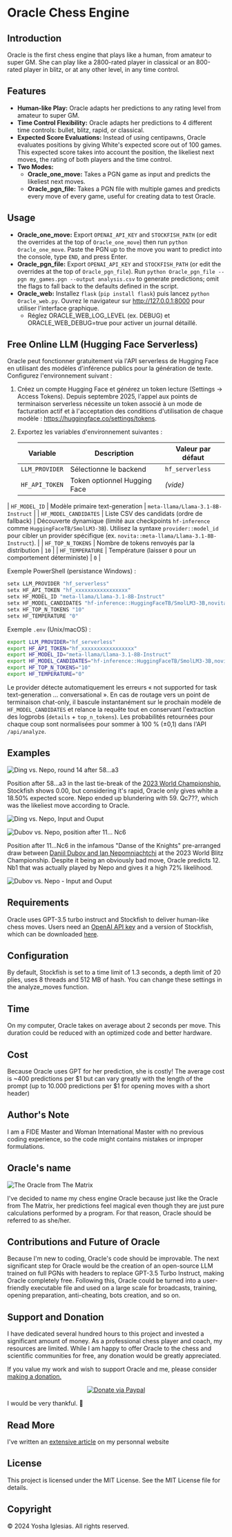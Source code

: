 # Oracle Chess Engine

## Introduction

Oracle is the first chess engine that plays like a human, from amateur to super GM. She can play like a 2800-rated player in classical or an 800-rated player in blitz, or at any other level, in any time control.

## Features

- **Human-like Play:** Oracle adapts her predictions to any rating level from amateur to super GM.
- **Time Control Flexibility:** Oracle adapts her predictions to 4 different time controls: bullet, blitz, rapid, or classical.
- **Expected Score Evaluations:** Instead of using centipawns, Oracle evaluates positions by giving White's expected score out of 100 games. This expected score takes into account the position, the likeliest next moves, the rating of both players and the time control.
- **Two Modes:**
  - **Oracle_one_move:** Takes a PGN game as input and predicts the likeliest next moves.
  - **Oracle_pgn_file:** Takes a PGN file with multiple games and predicts every move of every game, useful for creating data to test Oracle.

## Usage

- **Oracle_one_move:** Export `OPENAI_API_KEY` and `STOCKFISH_PATH` (or edit the overrides at the top of `Oracle_one_move`) then run `python Oracle_one_move`. Paste the PGN up to the move you want to predict into the console, type `END`, and press Enter.
- **Oracle_pgn_file:** Export `OPENAI_API_KEY` and `STOCKFISH_PATH` (or edit the overrides at the top of `Oracle_pgn_file`). Run `python Oracle_pgn_file --pgn my_games.pgn --output analysis.csv` to generate predictions; omit the flags to fall back to the defaults defined in the script.
- **Oracle_web:** Installez `flask` (`pip install flask`) puis lancez `python Oracle_web.py`. Ouvrez le navigateur sur <http://127.0.0.1:8000> pour utiliser l'interface graphique.
  - Réglez ORACLE_WEB_LOG_LEVEL (ex. DEBUG) et ORACLE_WEB_DEBUG=true pour activer un journal détaillé.

## Free Online LLM (Hugging Face Serverless)

Oracle peut fonctionner gratuitement via l'API serverless de Hugging Face en utilisant des modèles d'inférence publics pour la génération de texte. Configurez l'environnement suivant :

1. Créez un compte Hugging Face et générez un token lecture (Settings → Access Tokens). Depuis septembre 2025, l'appel aux points de terminaison serverless nécessite un token associé à un mode de facturation actif et à l'acceptation des conditions d'utilisation de chaque modèle : <https://huggingface.co/settings/tokens>.
2. Exportez les variables d'environnement suivantes :

   | Variable | Description | Valeur par défaut |
   | --- | --- | --- |
   | `LLM_PROVIDER` | Sélectionne le backend | `hf_serverless` |
   | `HF_API_TOKEN` | Token optionnel Hugging Face | *(vide)* |
  | `HF_MODEL_ID` | Modèle primaire text-generation | `meta-llama/Llama-3.1-8B-Instruct` |
  | `HF_MODEL_CANDIDATES` | Liste CSV des candidats (ordre de fallback) | Découverte dynamique (limité aux checkpoints `hf-inference` comme `HuggingFaceTB/SmolLM3-3B`). Utilisez la syntaxe `provider::model_id` pour cibler un provider spécifique (ex. `novita::meta-llama/Llama-3.1-8B-Instruct`). |
   | `HF_TOP_N_TOKENS` | Nombre de tokens renvoyés par la distribution | `10` |
   | `HF_TEMPERATURE` | Température (laisser `0` pour un comportement déterministe) | `0` |

   Exemple PowerShell (persistance Windows) :

   ```powershell
   setx LLM_PROVIDER "hf_serverless"
   setx HF_API_TOKEN "hf_xxxxxxxxxxxxxxxxx"
  setx HF_MODEL_ID "meta-llama/Llama-3.1-8B-Instruct"
  setx HF_MODEL_CANDIDATES "hf-inference::HuggingFaceTB/SmolLM3-3B,novita::meta-llama/Llama-3.1-8B-Instruct"
   setx HF_TOP_N_TOKENS "10"
   setx HF_TEMPERATURE "0"
   ```

   Exemple `.env` (Unix/macOS) :

   ```bash
   export LLM_PROVIDER="hf_serverless"
   export HF_API_TOKEN="hf_xxxxxxxxxxxxxxxxx"
  export HF_MODEL_ID="meta-llama/Llama-3.1-8B-Instruct"
  export HF_MODEL_CANDIDATES="hf-inference::HuggingFaceTB/SmolLM3-3B,novita::meta-llama/Llama-3.1-8B-Instruct"
   export HF_TOP_N_TOKENS="10"
   export HF_TEMPERATURE="0"
   ```

Le provider détecte automatiquement les erreurs « not supported for task text-generation … conversational ». En cas de routage vers un point de terminaison chat-only, il bascule instantanément sur le prochain modèle de `HF_MODEL_CANDIDATES` et relance la requête tout en conservant l'extraction des logprobs (`details` + `top_n_tokens`). Les probabilités retournées pour chaque coup sont normalisées pour sommer à 100 % (±0,1) dans l'API `/api/analyze`.


## Examples

![Ding vs. Nepo, round 14 after 58...a3](Readme_DingvsNepo_chesscom.png)

Position after 58...a3 in the last tie-break of the [2023 World Championship.](https://www.chess.com/events/2023-fide-world-chess-championship/18/Nepomniachtchi_Ian-Ding_Liren) Stockfish shows 0.00, but considering it's rapid, Oracle only gives white a 18.50% expected score. Nepo ended up blundering with 59. Qc7??, which was the likeliest move according to Oracle.

![Ding vs. Nepo, Input and Ouput](Readme_DingvsNepo.png)

![Dubov vs. Nepo, position after 11... Nc6](Readme_DubovvsNepo_lichess.png)

Position after 11...Nc6 in the infamous "Danse of the Knights" pre-arranged draw between [Daniil Dubov and Ian Nepomniachtchi](https://lichess.org/broadcast/2023-fide-world-blitz-championship--boards-1-30/round-11/yem1lgfo/ESRRgphO) at the 2023 World Blitz Championship. Despite it being an obviously bad move, Oracle predicts 12. Nb1 that was actually played by Nepo and gives it a high 72% likelihood.

![Dubov vs. Nepo - Input and Ouput](Readme_DubovvsNepo.png)

## Requirements

Oracle uses GPT-3.5 turbo instruct and Stockfish to deliver human-like chess moves. Users need an [OpenAI API key](https://platform.openai.com/api-keys) and a version of Stockfish, which can be downloaded [here](https://stockfishchess.org/download/).

## Configuration

By default, Stockfish is set to a time limit of 1.3 seconds, a depth limit of 20 plies, uses 8 threads and 512 MB of hash. You can change these settings in the analyze_moves function.

## Time

On my computer, Oracle takes on average about 2 seconds per move. This duration could be reduced with an optimized code and better hardware.

## Cost

Because Oracle uses GPT for her prediction, she is costly! The average cost is ~400 predictions per $1 but can vary greatly with the length of the prompt (up to 10.000 predictions per $1 for opening moves with a short header)

## Author's Note

I am a FIDE Master and Woman International Master with no previous coding experience, so the code might contains mistakes or improper formulations.

## Oracle's name

![The Oracle from The Matrix](Oracle.jpg)

I've decided to name my chess engine Oracle because just like the Oracle from The Matrix, her predictions feel magical even though they are just pure calculations performed by a program. For that reason, Oracle should be referred to as she/her.

## Contributions and Future of Oracle

Because I'm new to coding, Oracle's code should be improvable.
The next significant step for Oracle would be the creation of an open-source LLM trained on full PGNs with headers to replace GPT-3.5 Turbo Instruct, making Oracle completely free.
Following this, Oracle could be turned into a user-friendly executable file and used on a large scale for broadcasts, training, opening preparation, anti-cheating, bots creation, and so on.

## Support and Donation

I have dedicated several hundred hours to this project and invested a significant amount of money. As a professional chess player and coach, my resources are limited. While I am happy to offer Oracle to the chess and scientific communities for free, any donation would be greatly appreciated.

If you value my work and wish to support Oracle and me, please consider [making a donation.](https://www.paypal.com/donate/?hosted_button_id=6WTAEDBXAPTLC)
<p align="center">
  <a href="https://www.paypal.com/donate/?hosted_button_id=6WTAEDBXAPTLC">
    <img src="Paypal.png" alt="Donate via Paypal" />
  </a>
</p>

I would be very thankful. 🙏

## Read More

I've written an [extensive article](https://yoshachess.com/article/oracle/) on my personnal website

## License

This project is licensed under the MIT License. See the MIT License file for details.

## Copyright

© 2024 Yosha Iglesias. All rights reserved.
